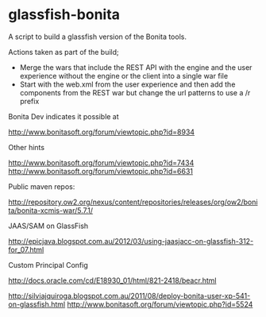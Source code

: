 glassfish-bonita
================

A script to build a glassfish version of the Bonita tools.

Actions taken as part of the build;
- Merge the wars that include the REST API with the engine and the user experience without the engine or the
  client into a single war file
- Start with the web.xml from the user experience and then add the components from the REST war but change the url
  patterns to use a /r prefix


Bonita Dev indicates it possible at

http://www.bonitasoft.org/forum/viewtopic.php?id=8934

Other hints

http://www.bonitasoft.org/forum/viewtopic.php?id=7434
http://www.bonitasoft.org/forum/viewtopic.php?id=6631

Public maven repos:

http://repository.ow2.org/nexus/content/repositories/releases/org/ow2/bonita/bonita-xcmis-war/5.7.1/


JAAS/SAM on GlassFish

http://epicjava.blogspot.com.au/2012/03/using-jaasjacc-on-glassfish-312-for_07.html


Custom Principal Config

http://docs.oracle.com/cd/E18930_01/html/821-2418/beacr.html


http://silviajquiroga.blogspot.com.au/2011/08/deploy-bonita-user-xp-541-on-glassfish.html
http://www.bonitasoft.org/forum/viewtopic.php?id=5524
